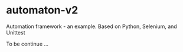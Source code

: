 # automaton-v2
Automation framework - an example. Based on Python, Selenium, and Unittest

To be continue ...